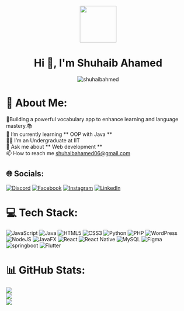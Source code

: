 <p align="center" ><img  src = "https://github.com/7oSkaaa/7oSkaaa/blob/main/Images/about_me.gif?raw=true" width = 100px></p>
<h1 align="center">Hi 👋, I'm Shuhaib Ahamed</h1>
<p align="center"> <img src="https://komarev.com/ghpvc/?username=shuhaibahmed&label=Profile%20views&color=0e75b6&style=flat" alt="shuhaibahmed" /> </p>

# 💫 About Me:
 🚀Building a powerful vocabulary app to enhance learning and language mastery.📚<br>🌱 I’m currently learning ** OOP with Java **<br>🧑‍🎓 I’m an Undergraduate at IIT<br>💬 Ask me about ** Web development **<br>📫 How to reach me shuhaibahamed06@gmail.com<br>


## 🌐 Socials:
[![Discord](https://img.shields.io/badge/Discord-%237289DA.svg?logo=discord&logoColor=white)](https://discord.gg/https://discord.gg/_shuh_aib__ahmd_) [![Facebook](https://img.shields.io/badge/Facebook-%231877F2.svg?logo=Facebook&logoColor=white)](https://facebook.com/https://fb.com/shuhaibahmd21) [![Instagram](https://img.shields.io/badge/Instagram-%23E4405F.svg?logo=Instagram&logoColor=white)](https://instagram.com/https://instagram.com/_shuh_aib__ahmd_) [![LinkedIn](https://img.shields.io/badge/LinkedIn-%230077B5.svg?logo=linkedin&logoColor=white)](https://linkedin.com/in/linkedin.com/in/shuhaib-ahamed-87b0262b6) 

# 💻 Tech Stack:
![JavaScript](https://img.shields.io/badge/javascript-%23323330.svg?style=for-the-badge&logo=javascript&logoColor=%23F7DF1E) ![Java](https://img.shields.io/badge/java-%23ED8B00.svg?style=for-the-badge&logo=openjdk&logoColor=white) ![HTML5](https://img.shields.io/badge/html5-%23E34F26.svg?style=for-the-badge&logo=html5&logoColor=white) ![CSS3](https://img.shields.io/badge/css3-%231572B6.svg?style=for-the-badge&logo=css3&logoColor=white) ![Python](https://img.shields.io/badge/python-3670A0?style=for-the-badge&logo=python&logoColor=ffdd54) ![PHP](https://img.shields.io/badge/php-%23777BB4.svg?style=for-the-badge&logo=php&logoColor=white) ![WordPress](https://img.shields.io/badge/WordPress-%23117AC9.svg?style=for-the-badge&logo=WordPress&logoColor=white) ![NodeJS](https://img.shields.io/badge/node.js-6DA55F?style=for-the-badge&logo=node.js&logoColor=white) ![JavaFX](https://img.shields.io/badge/javafx-%23FF0000.svg?style=for-the-badge&logo=javafx&logoColor=white) ![React](https://img.shields.io/badge/react-%2320232a.svg?style=for-the-badge&logo=react&logoColor=%2361DAFB) ![React Native](https://img.shields.io/badge/react_native-%2320232a.svg?style=for-the-badge&logo=react&logoColor=%2361DAFB) ![MySQL](https://img.shields.io/badge/mysql-4479A1.svg?style=for-the-badge&logo=mysql&logoColor=white) ![Figma](https://img.shields.io/badge/figma-%23F24E1E.svg?style=for-the-badge&logo=figma&logoColor=white)![springboot](https://img.shields.io/badge/SpringBoot-6DB33F?style=for-the-badge&logo=Spring&logoColor=white) ![Flutter](https://img.shields.io/badge/Flutter-%2302569B.svg?style=for-the-badge&logo=Flutter&logoColor=white)



# 📊 GitHub Stats:
![](https://github-readme-stats.vercel.app/api?username=Shuhaibahmed&theme=dark&hide_border=false&include_all_commits=false&count_private=false)<br/>
![](https://github-readme-streak-stats.herokuapp.com/?user=Shuhaibahmed&theme=dark&hide_border=false)<br/>
![](https://github-readme-stats.vercel.app/api/top-langs/?username=Shuhaibahmed&theme=dark&hide_border=false&include_all_commits=false&count_private=false&layout=compact)
</div>
